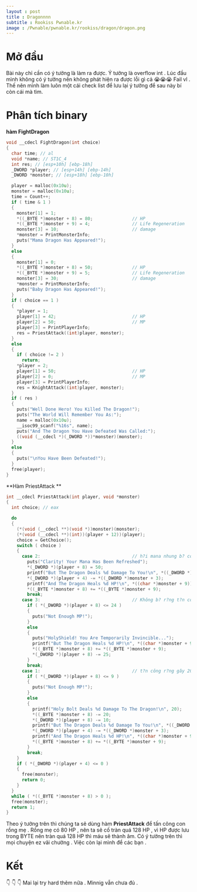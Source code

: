 ```yaml
---
layout : post 
title : Dragonnnn
subtitle : Rookiss Pwnable.kr 
image : /Pwnable/pwnable.kr/rookiss/dragon/dragon.png 
--- 
```


# Mở đầu  
Bài này chỉ cần có ý tưởng là làm ra được. Ý tưởng là overflow int . Lúc đầu mình không có ý tưởng nên không phát hiện ra được lỗi gì cả 😭😭😭 
Fail vl . Thế nên mình làm luôn một cái check list để lưu lại ý tưởng để sau này bí còn cái mà tìm. 

# Phân tích binary  

**hàm FightDragon** 
```c
void __cdecl FightDragon(int choice)
{
  char time; // al
  void *name; // ST1C_4
  int res; // [esp+10h] [ebp-18h]
  _DWORD *player; // [esp+14h] [ebp-14h]
  _DWORD *monster; // [esp+18h] [ebp-10h]

  player = malloc(0x10u);
  monster = malloc(0x10u);
  time = Count++;
  if ( time & 1 )
  {
    monster[1] = 1;
    *((_BYTE *)monster + 8) = 80;               // HP
    *((_BYTE *)monster + 9) = 4;                // Life Regeneration
    monster[3] = 10;                            // damage
    *monster = PrintMonsterInfo;
    puts("Mama Dragon Has Appeared!");
  }
  else
  {
    monster[1] = 0;
    *((_BYTE *)monster + 8) = 50;               // HP
    *((_BYTE *)monster + 9) = 5;                // Life Regeneration
    monster[3] = 30;                            // damage 
    *monster = PrintMonsterInfo;
    puts("Baby Dragon Has Appeared!");
  }
  if ( choice == 1 )
  {
    *player = 1;
    player[1] = 42;                             // HP
    player[2] = 50;                             // MP
    player[3] = PrintPlayerInfo;
    res = PriestAttack((int)player, monster);
  }
  else
  {
    if ( choice != 2 )
      return;
    *player = 2;
    player[1] = 50;                             // HP
    player[2] = 0;                              // MP
    player[3] = PrintPlayerInfo;
    res = KnightAttack((int)player, monster);
  }
  if ( res )
  {
    puts("Well Done Hero! You Killed The Dragon!");
    puts("The World Will Remember You As:");
    name = malloc(0x10u);
    __isoc99_scanf("%16s", name);
    puts("And The Dragon You Have Defeated Was Called:");
    ((void (__cdecl *)(_DWORD *))*monster)(monster);
  }
  else
  {
    puts("\nYou Have Been Defeated!");
  }
  free(player);
}
```  

**Hàm PriestAttack ** 
```c
int __cdecl PriestAttack(int player, void *monster)
{
  int choice; // eax

  do
  {
    (*(void (__cdecl **)(void *))monster)(monster);
    (*(void (__cdecl **)(int))(player + 12))(player);
    choice = GetChoice();
    switch ( choice )
    {
      case 2:                                   // h?i mana nhung b? con r?ng t?n công , d?ng th?i con r?ng h?i máu
        puts("Clarity! Your Mana Has Been Refreshed");
        *(_DWORD *)(player + 8) = 50;
        printf("But The Dragon Deals %d Damage To You!\n", *((_DWORD *)monster + 3));
        *(_DWORD *)(player + 4) -= *((_DWORD *)monster + 3);
        printf("And The Dragon Heals %d HP!\n", *((char *)monster + 9));
        *((_BYTE *)monster + 8) += *((_BYTE *)monster + 9);
        break;
      case 3:                                   // Không b? r?ng t?n công nhung t?n 25 MP , r?ng h?i máu
        if ( *(_DWORD *)(player + 8) <= 24 )
        {
          puts("Not Enough MP!");
        }
        else
        {
          puts("HolyShield! You Are Temporarily Invincible...");
          printf("But The Dragon Heals %d HP!\n", *((char *)monster + 9));
          *((_BYTE *)monster + 8) += *((_BYTE *)monster + 9);
          *(_DWORD *)(player + 8) -= 25;
        }
        break;
      case 1:                                   // t?n công r?ng gây 20 damage t?n 10 MP, r?ng t?n công l?i mình m?t máu
        if ( *(_DWORD *)(player + 8) <= 9 )
        {
          puts("Not Enough MP!");
        }
        else
        {
          printf("Holy Bolt Deals %d Damage To The Dragon!\n", 20);
          *((_BYTE *)monster + 8) -= 20;
          *(_DWORD *)(player + 8) -= 10;
          printf("But The Dragon Deals %d Damage To You!\n", *((_DWORD *)monster + 3));
          *(_DWORD *)(player + 4) -= *((_DWORD *)monster + 3);
          printf("And The Dragon Heals %d HP!\n", *((char *)monster + 9));
          *((_BYTE *)monster + 8) += *((_BYTE *)monster + 9);
        }
        break;
    }
    if ( *(_DWORD *)(player + 4) <= 0 )
    {
      free(monster);
      return 0;
    }
  }
  while ( *((_BYTE *)monster + 8) > 0 );
  free(monster);
  return 1;
}
``` 

Theo ý tưởng trên thì chúng ta sẽ dùng hàm **PriestAttack** để tấn công con rồng mẹ . Rồng mẹ có 80 HP , nên ta sẽ cố tràn quá 128 HP , vì HP 
được lưu trong BYTE nên tràn quá 128 HP thì máu sẽ thành âm. Có ý tưởng trên thì mọi chuyện ez vãi chưởng . 
Việc còn lại mình để các bạn . 

# Kết  
 👇 👇 👇 Mai lại try hard thêm nữa . Minnig vẫn chưa đủ .  
